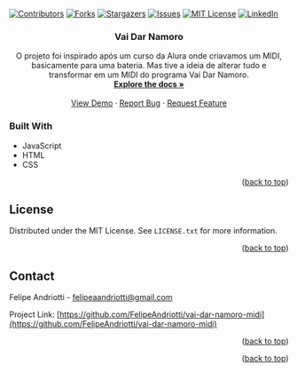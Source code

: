 <div id="top" aling="center"></div>

<!-- PROJECT SHIELDS -->
[![Contributors][contributors-shield]][contributors-url]
[![Forks][forks-shield]][forks-url]
[![Stargazers][stars-shield]][stars-url]
[![Issues][issues-shield]][issues-url]
[![MIT License][license-shield]][license-url]
[![LinkedIn][linkedin-shield]][linkedin-url]



<h3 align="center">Vai Dar Namoro</h3>

  <p align="center">
    O projeto foi inspirado após um curso da Alura onde criavamos um MIDI, basicamente para uma bateria. Mas tive a ideia de alterar tudo e transformar em um MIDI do programa Vai Dar Namoro.
    <br />
    <a href="https://github.com/FelipeAndriotti/vai-dar-namoro-midi/"><strong>Explore the docs »</strong></a>
    <br />
    <br />
    <a href="https://github.com/FelipeAndriotti/vai-dar-namoro-midi/">View Demo</a>
    ·
    <a href="https://github.com/FelipeAndriotti/vai-dar-namoro-midi/issues">Report Bug</a>
    ·
    <a href="https://github.com/FelipeAndriotti/vai-dar-namoro-midi/issues">Request Feature</a>
  </p>
</div>



<!-- TABLE OF CONTENTS 
<details>
  <summary>Table of Contents</summary>
  <ol>
    <li>
      <a href="#about-the-project">About The Project</a>
      <ul>
        <li><a href="#built-with">Built With</a></li>
      </ul>
    </li>
    <li>
      <a href="#getting-started">Getting Started</a>
      <ul>
        <li><a href="#prerequisites">Prerequisites</a></li>
        <li><a href="#installation">Installation</a></li>
      </ul>
    </li>
    <li><a href="#usage">Usage</a></li>
    <li><a href="#roadmap">Roadmap</a></li>
    <li><a href="#contributing">Contributing</a></li>
    <li><a href="#license">License</a></li>
    <li><a href="#contact">Contact</a></li>
    <li><a href="#acknowledgments">Acknowledgments</a></li>
  </ol>
</details>
-->


<!-- ABOUT THE PROJECT 
## About The Project

[![Product Name Screen Shot][product-screenshot]](https://example.com)

Here's a blank template to get started: To avoid retyping too much info. Do a search and replace with your text editor for the following: `github_username`, `repo_name`, `twitter_handle`, `linkedin_username`, `email_client`, `email`, `project_title`, `project_description`

<p align="right">(<a href="#top">back to top</a>)</p>

-->

### Built With

* JavaScript
* HTML
* CSS


<p align="right">(<a href="#top">back to top</a>)</p>



<!-- GETTING STARTED 
## Getting Started

This is an example of how you may give instructions on setting up your project locally.
To get a local copy up and running follow these simple example steps.

### Prerequisites

This is an example of how to list things you need to use the software and how to install them.
* npm
  ```sh
  npm install npm@latest -g
  ```

### Installation

1. Get a free API Key at [https://example.com](https://example.com)
2. Clone the repo
   ```sh
   git clone https://github.com/github_username/repo_name.git
   ```
3. Install NPM packages
   ```sh
   npm install
   ```
4. Enter your API in `config.js`
   ```js
   const API_KEY = 'ENTER YOUR API';
   ```

<p align="right">(<a href="#top">back to top</a>)</p>

-->

<!-- USAGE EXAMPLES
## Usage

Use this space to show useful examples of how a project can be used. Additional screenshots, code examples and demos work well in this space. You may also link to more resources.

_For more examples, please refer to the [Documentation](https://example.com)_

<p align="right">(<a href="#top">back to top</a>)</p>

 -->

<!-- ROADMAP
## Roadmap

- [ ] Feature 1
- [ ] Feature 2
- [ ] Feature 3
    - [ ] Nested Feature

See the [open issues](https://github.com/github_username/repo_name/issues) for a full list of proposed features (and known issues).

<p align="right">(<a href="#top">back to top</a>)</p>

 -->

<!-- CONTRIBUTING 
## Contributing

Contributions are what make the open source community such an amazing place to learn, inspire, and create. Any contributions you make are **greatly appreciated**.

If you have a suggestion that would make this better, please fork the repo and create a pull request. You can also simply open an issue with the tag "enhancement".
Don't forget to give the project a star! Thanks again!

1. Fork the Project
2. Create your Feature Branch (`git checkout -b feature/AmazingFeature`)
3. Commit your Changes (`git commit -m 'Add some AmazingFeature'`)
4. Push to the Branch (`git push origin feature/AmazingFeature`)
5. Open a Pull Request

<p align="right">(<a href="#top">back to top</a>)</p>

-->

<!-- LICENSE -->
## License

Distributed under the MIT License. See `LICENSE.txt` for more information.

<p align="right">(<a href="#top">back to top</a>)</p>



<!-- CONTACT -->
## Contact

Felipe Andriotti - felipeaandriotti@gmail.com

Project Link: [https://github.com/FelipeAndriotti/vai-dar-namoro-midi](https://github.com/FelipeAndriotti/vai-dar-namoro-midi)

<p align="right">(<a href="#top">back to top</a>)</p>


<p align="right">(<a href="#top">back to top</a>)</p>



<!-- MARKDOWN LINKS & IMAGES -->
<!-- https://www.markdownguide.org/basic-syntax/#reference-style-links -->
[contributors-shield]: https://img.shields.io/github/contributors/FelipeAndriotti/vai-dar-namoro-midi.svg?style=for-the-badge
[contributors-url]: https://github.com/FelipeAndriotti/vai-dar-namoro-midi/graphs/contributors
[forks-shield]: https://img.shields.io/github/forks/FelipeAndriotti/vai-dar-namoro-midi.svg?style=for-the-badge
[forks-url]: https://github.com/FelipeAndriotti/vai-dar-namoro-midi/network/members
[stars-shield]: https://img.shields.io/github/stars/FelipeAndriotti/vai-dar-namoro-midi.svg?style=for-the-badge
[stars-url]: https://github.com/FelipeAndriotti/vai-dar-namoro-midi/stargazers
[issues-shield]: https://img.shields.io/github/issues/FelipeAndriotti/vai-dar-namoro-midi.svg?style=for-the-badge
[issues-url]: https://github.com/FelipeAndriotti/vai-dar-namoro-midi/issues
[license-shield]: https://img.shields.io/github/license/FelipeAndriotti/vai-dar-namoro-midi.svg?style=for-the-badge
[license-url]: https://github.com/FelipeAndriotti/vai-dar-namoro-midi/blob/master/LICENSE.txt
[linkedin-shield]: https://img.shields.io/badge/-LinkedIn-black.svg?style=for-the-badge&logo=linkedin&colorB=555
[linkedin-url]: https://www.linkedin.com/in/felipeandriotti/
[product-screenshot]: images/screenshot.png
